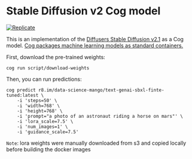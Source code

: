 # Stable Diffusion v2 Cog model

[![Replicate](https://replicate.com/stability-ai/stable-diffusion/badge)](https://replicate.com/stability-ai/stable-diffusion) 

This is an implementation of the [Diffusers Stable Diffusion v2.1](https://huggingface.co/stabilityai/stable-diffusion-2-1) as a Cog model. [Cog packages machine learning models as standard containers.](https://github.com/replicate/cog)

First, download the pre-trained weights:

    cog run script/download-weights 

Then, you can run predictions:

    cog predict r8.im/data-science-mango/text-genai-sbxl-finte-tuned:latest \
        -i 'steps=50' \
        -i 'width=768' \
        -i 'height=768' \
        -i 'prompt="a photo of an astronaut riding a horse on mars"' \
        -i 'lora_scale=7.5' \
        -i 'num_images=1' \
        -i 'guidance_scale=7.5'

`Note`: lora weights were manually downloaded from s3 and copied locally before building the docker images
